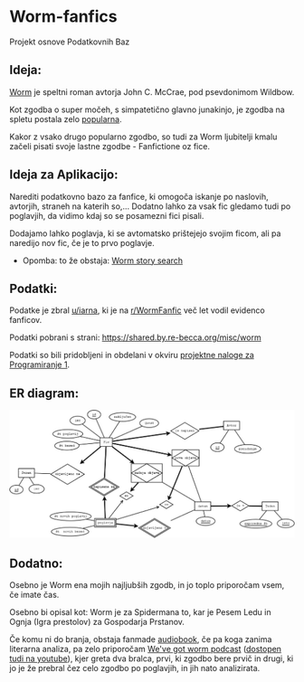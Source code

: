 # Worm-fanfics
Projekt osnove Podatkovnih Baz

## Ideja:

[Worm](https://parahumans.wordpress.com/) je speltni roman avtorja John C. McCrae, pod psevdonimom Wildbow.

Kot zgodba o super močeh, s simpatetično glavno junakinjo, je zgodba na spletu postala zelo [popularna](https://en.wikipedia.org/wiki/Worm_(web_serial)).

Kakor z vsako drugo popularno zgodbo, so tudi za Worm ljubitelji kmalu začeli pisati svoje lastne zgodbe - Fanfictione oz fice.

## Ideja za Aplikacijo:

Narediti podatkovno bazo za fanfice, ki omogoča iskanje po naslovih, avtorjih, straneh na katerih so,... Dodatno lahko za vsak fic gledamo tudi po poglavjih, da vidimo kdaj so se posamezni fici pisali.

Dodajamo lahko poglavja, ki se avtomatsko prištejejo svojim ficom, ali pa naredijo nov fic, če je to prvo poglavje.

- Opomba: to že obstaja: [Worm story search](https://wormstorysearch.com/)

## Podatki:

Podatke je zbral [u/iarna](https://www.reddit.com/user/iarna/), ki je na [r/WormFanfic](https://www.reddit.com/r/WormFanfic/) več let vodil evidenco fanficov.

Podatki pobrani s strani: https://shared.by.re-becca.org/misc/worm

Podatki so bili pridobljeni in obdelani v okviru [projektne naloge za Programiranje 1](https://github.com/GalKuhar/Worm).

## ER diagram:

![ER DIAGRAM](ER_diagram.png)

## Dodatno:

Osebno je Worm ena mojih najljubših zgodb, in jo toplo priporočam vsem, če imate čas.

Osebno bi opisal kot: Worm je za Spidermana to, kar je Pesem Ledu in Ognja (Igra prestolov) za Gospodarja Prstanov.

Če komu ni do branja, obstaja fanmade [audiobook](http://audioworm.rein-online.org/), če pa koga zanima literarna analiza, pa zelo priporočam [We've got worm podcast](https://www.doofmedia.com/weve-got-worm/) ([dostopen tudi na youtube](https://www.youtube.com/watch?v=4HydKjQMzJ8&list=PLCW6KR4MVOXaGS2KlDJzWITG0RzAJ9NLo)), kjer greta dva bralca, prvi, ki zgodbo bere prvič in drugi, ki jo je že prebral čez celo zgodbo po poglavjih, in jih nato analizirata.

